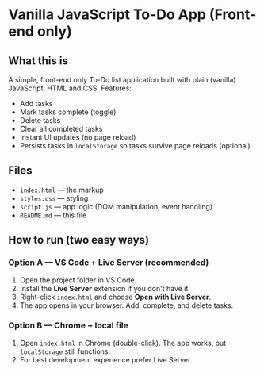 # Vanilla JavaScript To-Do App (Front-end only)

## What this is
A simple, front-end only To-Do list application built with plain (vanilla) JavaScript, HTML and CSS.
Features:
- Add tasks
- Mark tasks complete (toggle)
- Delete tasks
- Clear all completed tasks
- Instant UI updates (no page reload)
- Persists tasks in `localStorage` so tasks survive page reloads (optional)

## Files
- `index.html` — the markup
- `styles.css` — styling
- `script.js` — app logic (DOM manipulation, event handling)
- `README.md` — this file

## How to run (two easy ways)
### Option A — VS Code + Live Server (recommended)
1. Open the project folder in VS Code.
2. Install the **Live Server** extension if you don't have it.
3. Right-click `index.html` and choose **Open with Live Server**.
4. The app opens in your browser. Add, complete, and delete tasks.

### Option B — Chrome + local file
1. Open `index.html` in Chrome (double-click). The app works, but `localStorage` still functions.
2. For best development experience prefer Live Server.
